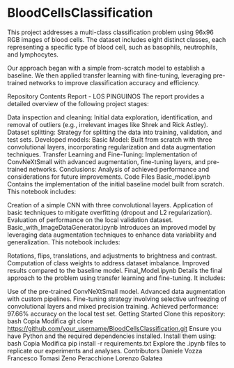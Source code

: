 # BloodCellsClassification

This project addresses a multi-class classification problem using 96x96 RGB images of blood cells. The dataset includes eight distinct classes, each representing a specific type of blood cell, such as basophils, neutrophils, and lymphocytes.

Our approach began with a simple from-scratch model to establish a baseline. We then applied transfer learning with fine-tuning, leveraging pre-trained networks to improve classification accuracy and efficiency.

Repository Contents
Report - LOS PINGUINOS
The report provides a detailed overview of the following project stages:

Data inspection and cleaning: Initial data exploration, identification, and removal of outliers (e.g., irrelevant images like Shrek and Rick Astley).
Dataset splitting: Strategy for splitting the data into training, validation, and test sets.
Developed models:
Basic Model: Built from scratch with three convolutional layers, incorporating regularization and data augmentation techniques.
Transfer Learning and Fine-Tuning: Implementation of ConvNeXtSmall with advanced augmentation, fine-tuning layers, and pre-trained networks.
Conclusions: Analysis of achieved performance and considerations for future improvements.
Code Files
Basic_model.ipynb
Contains the implementation of the initial baseline model built from scratch. This notebook includes:

Creation of a simple CNN with three convolutional layers.
Application of basic techniques to mitigate overfitting (dropout and L2 regularization).
Evaluation of performance on the local validation dataset.
Basic_with_ImageDataGenerator.ipynb
Introduces an improved model by leveraging data augmentation techniques to enhance data variability and generalization. This notebook includes:

Rotations, flips, translations, and adjustments to brightness and contrast.
Computation of class weights to address dataset imbalance.
Improved results compared to the baseline model.
Final_Model.ipynb
Details the final approach to the problem using transfer learning and fine-tuning. It includes:

Use of the pre-trained ConvNeXtSmall model.
Advanced data augmentation with custom pipelines.
Fine-tuning strategy involving selective unfreezing of convolutional layers and mixed precision training.
Achieved performance: 97.66% accuracy on the local test set.
Getting Started
Clone this repository:
bash
Copia
Modifica
git clone https://github.com/your_username/BloodCellsClassification.git
Ensure you have Python and the required dependencies installed. Install them using:
bash
Copia
Modifica
pip install -r requirements.txt
Explore the .ipynb files to replicate our experiments and analyses.
Contributors
Daniele Vozza
Francesco Tomasi
Zeno Peracchione
Lorenzo Galatea
